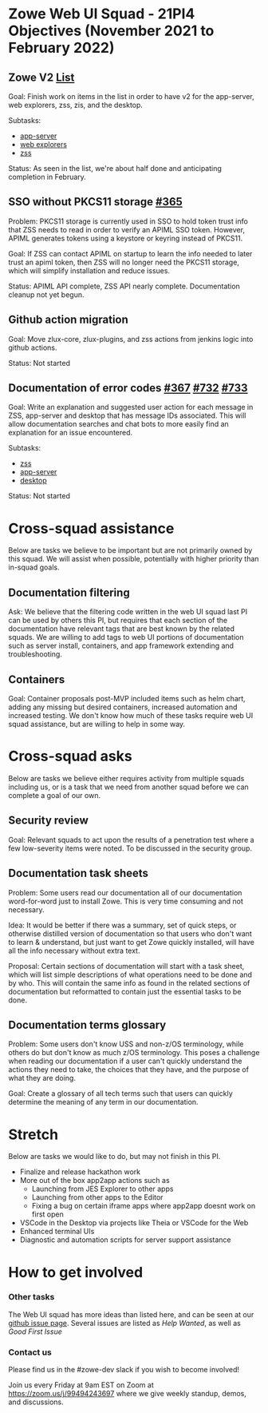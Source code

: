 # Zowe Web UI Squad - 21PI4 Objectives (November 2021 to February 2022)

## Zowe V2 [List](https://github.com/zowe/community/issues/924#issuecomment-811950045)
Goal: Finish work on items in the list in order to have v2 for the app-server, web explorers, zss, zis, and the desktop.

Subtasks:
* [app-server](https://github.com/zowe/zlux/issues/730)
* [web explorers](https://github.com/zowe/zlux/issues/731)
* [zss](https://github.com/zowe/zss/issues/366)

Status: As seen in the list, we're about half done and anticipating completion in February.

## SSO without PKCS11 storage [#365](https://github.com/zowe/zss/issues/365)
Problem: PKCS11 storage is currently used in SSO to hold token trust info that ZSS needs to read in order to verify an APIML SSO token. However, APIML generates tokens using a keystore or keyring instead of PKCS11.

Goal: If ZSS can contact APIML on startup to learn the info needed to later trust an apiml token, then ZSS will no longer need the PKCS11 storage, which will simplify installation and reduce issues.

Status: APIML API complete, ZSS API nearly complete. Documentation cleanup not yet begun.

## Github action migration
Goal: Move zlux-core, zlux-plugins, and zss actions from jenkins logic into github actions.

Status: Not started

## Documentation of error codes [#367](https://github.com/zowe/zss/issues/367) [#732](https://github.com/zowe/zlux/issues/732) [#733](https://github.com/zowe/zlux/issues/733)
Goal: Write an explanation and suggested user action for each message in ZSS, app-server and desktop that has message IDs associated. This will allow documentation searches and chat bots to more easily find an explanation for an issue encountered.

Subtasks:
* [zss](https://github.com/zowe/zss/issues/367)
* [app-server](https://github.com/zowe/zlux/issues/732)
* [desktop](https://github.com/zowe/zlux/issues/733)

Status: Not started


# Cross-squad assistance
Below are tasks we believe to be important but are not primarily owned by this squad. We will assist when possible, potentially with higher priority than in-squad goals.

## Documentation filtering
Ask: We believe that the filtering code written in the web UI squad last PI can be used by others this PI, but requires that each section of the documentation have relevant tags that are best known by the related squads. We are willing to add tags to web UI portions of documentation such as server install, containers, and app framework extending and troubleshooting.

## Containers
Goal: Container proposals post-MVP included items such as helm chart, adding any missing but desired containers, increased automation and increased testing. We don't know how much of these tasks require web UI squad assistance, but are willing to help in some way.


# Cross-squad asks
Below are tasks we believe either requires activity from multiple squads including us, or is a task that we need from another squad before we can complete a goal of our own.

## Security review
Goal: Relevant squads to act upon the results of a penetration test where a few low-severity items were noted. To be discussed in the security group.

## Documentation task sheets
Problem: Some users read our documentation all of our documentation word-for-word just to install Zowe. This is very time consuming and not necessary.

Idea: It would be better if there was a summary, set of quick steps, or otherwise distilled version of documentation so that users who don't want to learn & understand, but just want to get Zowe quickly installed, will have all the info necessary without extra text.

Proposal: Certain sections of documentation will start with a task sheet, which will list simple descriptions of what operations need to be done and by who. This will contain the same info as found in the related sections of documentation but reformatted to contain just the essential tasks to be done.

## Documentation terms glossary
Problem: Some users don't know USS and non-z/OS terminology, while others do but don't know as much z/OS terminology. This poses a challenge when reading our documentation if a user can't quickly understand the actions they need to take, the choices that they have, and the purpose of what they are doing.

Goal: Create a glossary of all tech terms such that users can quickly determine the meaning of any term in our documentation.


# Stretch
Below are tasks we would like to do, but may not finish in this PI.

* Finalize and release hackathon work
* More out of the box app2app actions such as
    * Launching from JES Explorer to other apps
    * Launching from other apps to the Editor
    * Fixing a bug on certain iframe apps where app2app doesnt work on first open
* VSCode in the Desktop via projects like Theia or VSCode for the Web
* Enhanced terminal UIs
* Diagnostic and automation scripts for server support assistance

# How to get involved
### Other tasks
The Web UI squad has more ideas than listed here, and can be seen at our [github issue page](github.com/zowe/zlux/issues). Several issues are listed as *Help Wanted*, as well as *Good First Issue*

### Contact us
Please find us in the #zowe-dev slack if you wish to become involved!

Join us every Friday at 9am EST on Zoom at https://zoom.us/j/99494243697 where we give weekly standup, demos, and discussions.


